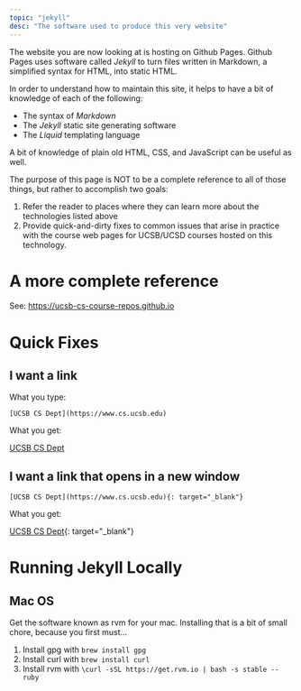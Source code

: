 ```yaml
---
topic: "jekyll"
desc: "The software used to produce this very website"
---
```


The website you are now looking at is hosting on Github Pages.   Github Pages uses software called *Jekyll* to turn
files written in Markdown, a simplified syntax for HTML, into static HTML.

In order to understand how to maintain this site, it helps to have a bit of knowledge of each of the following:

* The syntax of *Markdown*
* The *Jekyll* static site generating software 
* The *Liquid* templating language

A bit of knowledge of plain old HTML, CSS, and JavaScript can be useful as well.

The purpose of this page is NOT to be a complete reference to all of those things, but rather to accomplish two goals:

1. Refer the reader to places where they can learn more about the technologies listed above
2. Provide quick-and-dirty fixes to common issues that arise in practice with the course web pages for UCSB/UCSD courses
    hosted on this technology.
    
# A more complete reference

See: <https://ucsb-cs-course-repos.github.io>
    
# Quick Fixes

## I want a link 


What you type:

```
[UCSB CS Dept](https://www.cs.ucsb.edu)
```

What you get:

[UCSB CS Dept](https://www.cs.ucsb.edu)

## I want a link that opens in a new window

```
[UCSB CS Dept](https://www.cs.ucsb.edu){: target="_blank"}
```

What you get:

[UCSB CS Dept](https://www.cs.ucsb.edu){: target="_blank"}

# Running Jekyll Locally

## Mac OS

Get the software known as rvm for your mac.   Installing that is a bit of small chore, because you first must...

1. Install gpg with `brew install gpg`
2. Install curl with `brew install curl`
3. Install rvm with `\curl -sSL https://get.rvm.io | bash -s stable --ruby`

